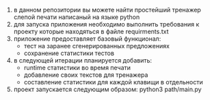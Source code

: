 1) в данном репозитории вы можете найти простейший тренажер слепой печати написаный на языке python
2) для запуска приложения необходимо выполнить требования к проекту которые находяться в файле requirments.txt 
3) приложение предоставляет базовый функционал: 
      * тест на заранее сгенерированных предложениях
      * сохранение статистики тестов
4) в следующей итерации планируется добавить:
      * runtime статистики во время печати
      * добавление своих текстов для тренажера
      * составление статистики для каждой клавищи в отдельности
5) проект запускается следующим образом:
        python3 path/main.py
